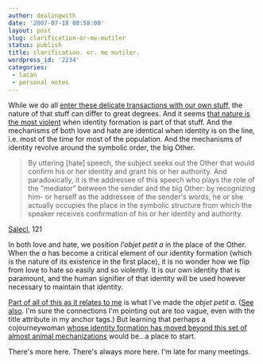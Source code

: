 ```yaml
---
author: dealingwith
date: '2007-07-18 08:58:00'
layout: post
slug: clarification-or-me-mutiler
status: publish
title: clarification. or. me mutiler.
wordpress_id: '2234'
categories:
 - lacan
 - personal notes
---
```


While we do all [enter these delicate transactions with our own stuff][1], the nature of that stuff can differ to great degrees. And it seems [that nature is the most violent][2] when identity formation is part of that stuff. And the mechanisms of both love and hate are identical when identity is on the line, i.e. most of the time for most of the population. And the mechanisms of identity revolve around the symbolic order, the big Other.

> By uttering [hate] speech, the subject seeks out the Other that would confirm his or her identity and grant his or her authority. And paradoxically, it is the addressee of this speech who plays the role of the "mediator" between the sender and the big Other: by recognizing him- or herself as the addressee of the sender's words, he or she actually occupies the place in the symbolic structure from which the speaker receives confirmation of his or her identity and authority.

[Salecl][3], 121

In both love and hate, we position _l'objet petit a_ in the place of the Other. When the _a_ has become a critical element of our identity formation (which is the nature of its existence in the first place), it is no wonder how we flip from love to hate so easily and so violently. It is our own identity that is paramount, and the human signifier of that identity will be used however necessary to maintain that identity.

[Part of all of this as it relates to me][4] is what I've made the _objet petit a_. ([See also][5]. I'm sure the connections I'm pointing out are too vague, even with the title attribute in my anchor tags.) But learning that perhaps a cojourneywoman [whose identity formation has moved beyond this set of almost animal mechanizations][6] would be...a place to start.

There's more here. There's always more here. I'm late for many meetings.

   [1]: /2007/07/16/confluence-or-this-is-pretty-much-the-exact-opposite-of-my-experience/

   [2]: /2007/07/06/2219/

   [3]: http://www.amazon.com/Perversions-Love-Hate-Renata-Salecl/dp/1859842364/ref=sr_1_3/002-1068956-0436006?ie=UTF8&s=books&qid=1182582014&sr=8-3

   [4]: /2007/07/17/an-excerpt-from-mike-riddells-jerusalem-jerusalem-that-i-broke-down-at-the-end-of-like-big-sobs/

   [5]: /2007/05/21/a-head-spinning-loop-of-connecting-paradigms-concerning/

   [6]: /2007/07/16/confluence-or-this-is-pretty-much-the-exact-opposite-of-my-experience/
